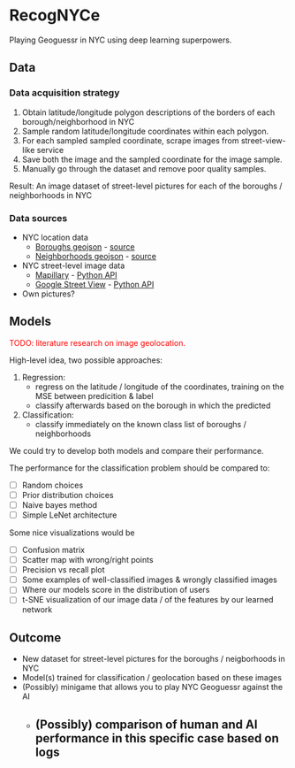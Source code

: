 # RecogNYCe

Playing Geoguessr in NYC using deep learning superpowers.

## Data

### Data acquisition strategy

1. Obtain latitude/longitude polygon descriptions of the borders of each borough/neighborhood in NYC
2. Sample random latitude/longitude coordinates within each polygon.
3. For each sampled sampled coordinate, scrape images from street-view-like service
4. Save both the image and the sampled coordinate for the image sample.
5. Manually go through the dataset and remove poor quality samples.

Result: An image dataset of street-level pictures for each of the boroughs / neighborhoods in NYC

### Data sources

- NYC location data
  - [Boroughs geojson](./data/location/nyc_boroughs.geojson) - [source](https://github.com/codeforgermany/click_that_hood/blob/main/public/data/new-york-city-boroughs.geojson)
  - [Neighborhoods geojson](./data/location/nyc_neighborhoods.geojson) - [source](https://github.com/veltman/snd3/blob/master/data/nyc-neighborhoods.geo.json)
- NYC street-level image data
  - [Mapillary](https://www.mapillary.com/) - [Python API](https://pypi.org/project/mapillary/)
  - [Google Street View](https://www.google.com/streetview/) - [Python API](https://pypi.org/project/google-streetview/)
- Own pictures?

## Models

<p style="color: red;">TODO: literature research on image geolocation.</p>

High-level idea, two possible approaches:

1. Regression:
   - regress on the latitude / longitude of the coordinates, training on the MSE between predicition & label
   - classify afterwards based on the borough in which the predicted
2. Classification:
   - classify immediately on the known class list of boroughs / neighborhoods

We could try to develop both models and compare their performance.

The performance for the classification problem should be compared to:

- [ ] Random choices
- [ ] Prior distribution choices
- [ ] Naive bayes method
- [ ] Simple LeNet architecture

Some nice visualizations would be

- [ ] Confusion matrix
- [ ] Scatter map with wrong/right points
- [ ] Precision vs recall plot
- [ ] Some examples of well-classified images & wrongly classified images
- [ ] Where our models score in the distribution of users
- [ ] t-SNE visualization of our image data / of the features by our learned network

## Outcome

- New dataset for street-level pictures for the boroughs / neigborhoods in NYC
- Model(s) trained for classification / geolocation based on these images
- (Possibly) minigame that allows you to play NYC Geoguessr against the AI
  - ## (Possibly) comparison of human and AI performance in this specific case based on logs
